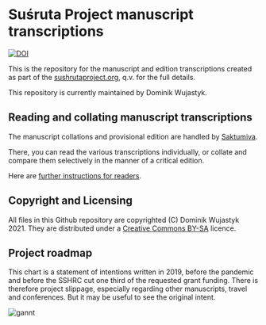 # Suśruta Project manuscript transcriptions

[![DOI](https://zenodo.org/badge/305195084.svg)](https://zenodo.org/badge/latestdoi/305195084)

This is the repository for the manuscript and edition transcriptions created as part of the [sushrutaproject.org](http://sushrutaproject.org), q.v. for the full details.


This repository is currently maintained by Dominik Wujastyk. 

## Reading and collating manuscript transcriptions

The manuscript collations and provisional edition are handled by [Saktumiva](https://saktumiva.org/wiki/wujastyk/susrutasamhita/start).

There, you can read the various transcriptions individually, or collate and compare them selectively in the manner of a critical edition. 

Here are [further instructions for readers](https://saktumiva.org/wiki/users).

## Copyright and Licensing
All files in this Github repository are copyrighted (C) Dominik Wujastyk 2021.  They are distributed under a  [Creative Commons BY-SA](https://creativecommons.org/licenses/by-sa/4.0/) licence.

## Project roadmap

This chart is a statement of intentions written in 2019, before the pandemic and before the SSHRC cut one third of the requested grant funding.  There is therefore project slippage, especially regarding other manuscripts, travel and conferences.  But it may be useful to see the original intent. 

![gannt](https://user-images.githubusercontent.com/762246/127780310-8578546a-a707-4499-9f14-c2d1fefb2605.png)	
